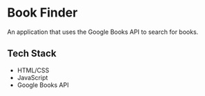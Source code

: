 # Book Finder
An application that uses the Google Books API to search for books.

## Tech Stack
- HTML/CSS
- JavaScript
- Google Books API
